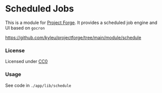 # Scheduled Jobs

This is a module for [Project Forge](https://projectforge.dev). It provides a scheduled job engine and UI based on `gocron`

https://github.com/kyleu/projectforge/tree/main/module/schedule

### License

Licensed under [CC0](https://creativecommons.org/publicdomain/zero/1.0)

### Usage

See code in `./app/lib/schedule` 
